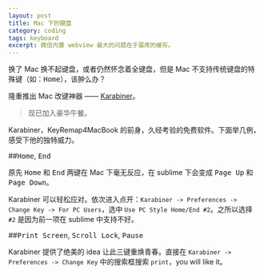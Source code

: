 ```yaml
---
layout: post
title: Mac 下的键盘
category: coding
tags: keyboard
excerpt: 微信内置 webview 最大的问题在于蛋疼的缓存。
---
```


换了 Mac 换不起键盘，或者仍然怀念着全键盘，但是 Mac 不支持传统键盘的特殊键（如：<kbd>Home</kbd>），该肿么办？

隆重推出 Mac 改键神器 —— [Karabiner](https://pqrs.org/osx/karabiner/)。

> 现已加入豪华午餐。

Karabiner，KeyRemap4MacBook 的前身，久经考验的免费软件。下面举几例，感受下他的独特威力。

##<kbd>Home</kbd>, <kbd>End</kbd>

原先 <kbd>Home</kbd> 和 <kbd>End</kbd> 两键在 Mac 下毫无反应，在 sublime 下会变成 <kbd>Page Up</kbd> 和 <kbd>Page Down</kbd>。

Karabiner 可以轻松应对。依次进入点开：`Karabiner -> Preferences -> Change Key -> For PC Users`，选中 `Use PC Style Home/End #2`。之所以选择 `#2` 是因为前一项在 sublime 中支持不好。

##<kbd>Print Screen</kbd>, <kbd>Scroll Lock</kbd>, <kbd>Pause</kbd>

Karabiner 提供了绝美的 idea 让此三键重焕青春。直接在 `Karabiner -> Preferences -> Change Key` 中的搜索框搜索 `print`，you will like it。
